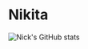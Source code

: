 <h1>Nikita</h1>


![Nick's GitHub stats](https://github-readme-stats.vercel.app/api?username=skypixie&theme=merko&show_icons=true)
